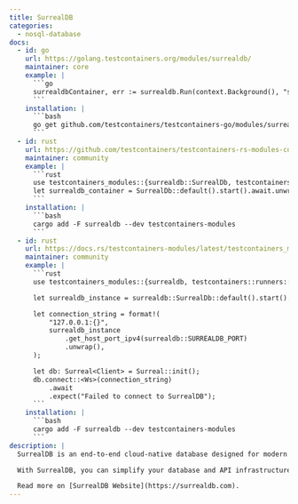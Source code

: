 ```yaml
---
title: SurrealDB
categories:
  - nosql-database
docs:
  - id: go
    url: https://golang.testcontainers.org/modules/surrealdb/
    maintainer: core
    example: |
      ```go
      surrealdbContainer, err := surrealdb.Run(context.Background(), "surrealdb/surrealdb:v1.1.1")
      ```
    installation: |
      ```bash
      go get github.com/testcontainers/testcontainers-go/modules/surrealdb
      ```
  - id: rust
    url: https://github.com/testcontainers/testcontainers-rs-modules-community/tree/main/src/surrealdb
    maintainer: community
    example: |
      ```rust
      use testcontainers_modules::{surrealdb::SurrealDb, testcontainers::runners::AsyncRunner};
      let surrealdb_container = SurrealDb::default().start().await.unwrap();
      ```
    installation: |
      ```bash
      cargo add -F surrealdb --dev testcontainers-modules
      ```
  - id: rust
    url: https://docs.rs/testcontainers-modules/latest/testcontainers_modules/surrealdb/struct.SurrealDb.html
    maintainer: community
    example: |
      ```rust
      use testcontainers_modules::{surrealdb, testcontainers::runners::SyncRunner};

      let surrealdb_instance = surrealdb::SurrealDb::default().start().unwrap();

      let connection_string = format!(
          "127.0.0.1:{}",
          surrealdb_instance
              .get_host_port_ipv4(surrealdb::SURREALDB_PORT)
              .unwrap(),
      );

      let db: Surreal<Client> = Surreal::init();
      db.connect::<Ws>(connection_string)
          .await
          .expect("Failed to connect to SurrealDB");
      ```
    installation: |
      ```bash
      cargo add -F surrealdb --dev testcontainers-modules
      ```
description: |
  SurrealDB is an end-to-end cloud-native database designed for modern applications, including web, mobile, serverless, Jamstack, backend, and traditional applications.

  With SurrealDB, you can simplify your database and API infrastructure, reduce development time, and build secure, performant apps quickly and cost-effectively.

  Read more on [SurrealDB Website](https://surrealdb.com).
---
```

